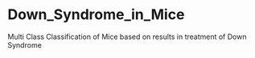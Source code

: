 # Down_Syndrome_in_Mice
Multi Class Classification of Mice based on results in treatment of Down Syndrome 
